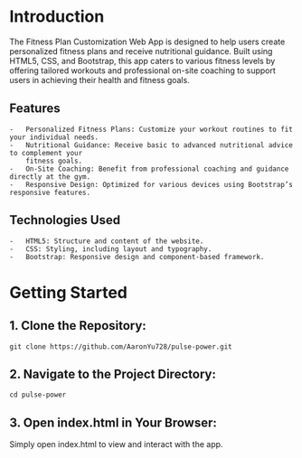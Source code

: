 # Introduction

The Fitness Plan Customization Web App is designed to help users create personalized fitness plans and receive nutritional guidance. Built using HTML5, CSS, and Bootstrap, this app caters to various fitness levels by offering tailored workouts and professional on-site coaching to support users in achieving their health and fitness goals.

## Features

	-	Personalized Fitness Plans: Customize your workout routines to fit your individual needs.
	-	Nutritional Guidance: Receive basic to advanced nutritional advice to complement your       
        fitness goals.
	-	On-Site Coaching: Benefit from professional coaching and guidance directly at the gym.
	-	Responsive Design: Optimized for various devices using Bootstrap’s responsive features.

## Technologies Used

	-	HTML5: Structure and content of the website.
	-	CSS: Styling, including layout and typography.
	-	Bootstrap: Responsive design and component-based framework.

# Getting Started
## 1. Clone the Repository:
```
git clone https://github.com/AaronYu728/pulse-power.git
```
## 2. Navigate to the Project Directory:
```
cd pulse-power
```
## 3. Open index.html in Your Browser:
Simply open index.html to view and interact with the app.
